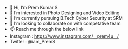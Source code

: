 - 👋 Hi, I’m Prem Kumar S
- 👀 I’m interested in Photo Designing and Video Editing
- 🌱 I’m currently pursuing B.Tech Cyber Security at SRM
- 💞️ I’m looking to collaborate on with competative team
- 📫 Reach me through the below link
- Instagram : https://www.instagram.com/__prem4u__/
- Twitter : @iam_PremS

<!---
PremShivani/PremShivani is a ✨ special ✨ repository because its `README.md` (this file) appears on your GitHub profile.
You can click the Preview link to take a look at your changes.
--->
